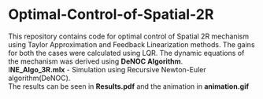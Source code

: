 # Optimal-Control-of-Spatial-2R

This repository contains code for optimal control of Spatial 2R mechanism using Taylor Approximation and Feedback Linearization methods. The gains for both the cases were calculated using LQR. The dynamic equations of the mechanism was derived using **DeNOC Algorithm**.  
I**NE_Algo_3R.mlx** - Simulation using Recursive Newton-Euler algorithm(DeNOC).  
The results can be seen in **Results.pdf** and the animation in **animation.gif**
